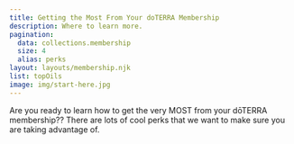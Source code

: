 ```yaml
---
title: Getting the Most From Your doTERRA Membership
description: Where to learn more.
pagination:
  data: collections.membership
  size: 4
  alias: perks
layout: layouts/membership.njk
list: topOils
image: img/start-here.jpg
---
```


Are you ready to learn how to get the very MOST from your dōTERRA membership?? There are lots of cool perks that we want to make sure you are taking advantage of.
